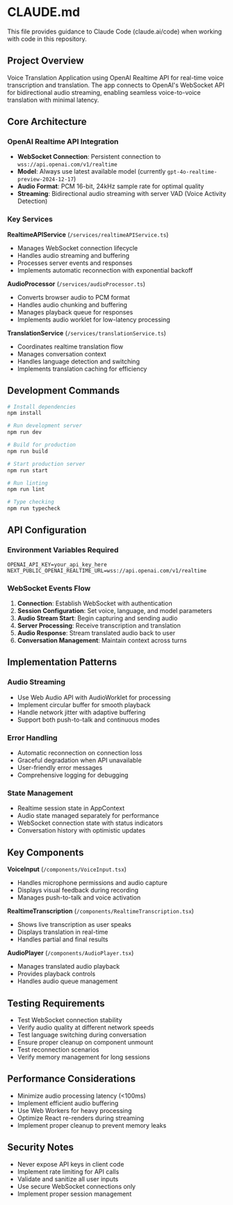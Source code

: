 # CLAUDE.md

This file provides guidance to Claude Code (claude.ai/code) when working with code in this repository.

## Project Overview

Voice Translation Application using OpenAI Realtime API for real-time voice transcription and translation. The app connects to OpenAI's WebSocket API for bidirectional audio streaming, enabling seamless voice-to-voice translation with minimal latency.

## Core Architecture

### OpenAI Realtime API Integration
- **WebSocket Connection**: Persistent connection to `wss://api.openai.com/v1/realtime`
- **Model**: Always use latest available model (currently `gpt-4o-realtime-preview-2024-12-17`)
- **Audio Format**: PCM 16-bit, 24kHz sample rate for optimal quality
- **Streaming**: Bidirectional audio streaming with server VAD (Voice Activity Detection)

### Key Services

**RealtimeAPIService** (`/services/realtimeAPIService.ts`)
- Manages WebSocket connection lifecycle
- Handles audio streaming and buffering
- Processes server events and responses
- Implements automatic reconnection with exponential backoff

**AudioProcessor** (`/services/audioProcessor.ts`)
- Converts browser audio to PCM format
- Handles audio chunking and buffering
- Manages playback queue for responses
- Implements audio worklet for low-latency processing

**TranslationService** (`/services/translationService.ts`)
- Coordinates realtime translation flow
- Manages conversation context
- Handles language detection and switching
- Implements translation caching for efficiency

## Development Commands

```bash
# Install dependencies
npm install

# Run development server
npm run dev

# Build for production
npm run build

# Start production server
npm run start

# Run linting
npm run lint

# Type checking
npm run typecheck
```

## API Configuration

### Environment Variables Required
```
OPENAI_API_KEY=your_api_key_here
NEXT_PUBLIC_OPENAI_REALTIME_URL=wss://api.openai.com/v1/realtime
```

### WebSocket Events Flow
1. **Connection**: Establish WebSocket with authentication
2. **Session Configuration**: Set voice, language, and model parameters
3. **Audio Stream Start**: Begin capturing and sending audio
4. **Server Processing**: Receive transcription and translation
5. **Audio Response**: Stream translated audio back to user
6. **Conversation Management**: Maintain context across turns

## Implementation Patterns

### Audio Streaming
- Use Web Audio API with AudioWorklet for processing
- Implement circular buffer for smooth playback
- Handle network jitter with adaptive buffering
- Support both push-to-talk and continuous modes

### Error Handling
- Automatic reconnection on connection loss
- Graceful degradation when API unavailable
- User-friendly error messages
- Comprehensive logging for debugging

### State Management
- Realtime session state in AppContext
- Audio state managed separately for performance
- WebSocket connection state with status indicators
- Conversation history with optimistic updates

## Key Components

**VoiceInput** (`/components/VoiceInput.tsx`)
- Handles microphone permissions and audio capture
- Displays visual feedback during recording
- Manages push-to-talk and voice activation

**RealtimeTranscription** (`/components/RealtimeTranscription.tsx`)
- Shows live transcription as user speaks
- Displays translation in real-time
- Handles partial and final results

**AudioPlayer** (`/components/AudioPlayer.tsx`)
- Manages translated audio playback
- Provides playback controls
- Handles audio queue management

## Testing Requirements

- Test WebSocket connection stability
- Verify audio quality at different network speeds
- Test language switching during conversation
- Ensure proper cleanup on component unmount
- Test reconnection scenarios
- Verify memory management for long sessions

## Performance Considerations

- Minimize audio processing latency (<100ms)
- Implement efficient audio buffering
- Use Web Workers for heavy processing
- Optimize React re-renders during streaming
- Implement proper cleanup to prevent memory leaks

## Security Notes

- Never expose API keys in client code
- Implement rate limiting for API calls
- Validate and sanitize all user inputs
- Use secure WebSocket connections only
- Implement proper session management